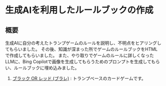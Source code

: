 # 生成AIを利用したルールブックの作成
## 概要
生成AIに自分の考えたトランプゲームのルールを説明し、不明点をヒアリングしてもらいました。
その後、知識が深まった所でゲームのルールブックをHTMLで作成してもらいました。
また、やり取りでゲームのルールに詳しくなったLLMに、Bing Copilotで画像を生成してもらうためのプロンプトを生成してもらい、ルールブックに埋め込みました。

1. [ブラック OR レッド (ブラレ)](https://t2k2pp.github.io/AIXA/rulebook/complete-rulebook.html) : トランプベースのカードゲームです。
